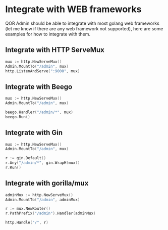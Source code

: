 # Integrate with WEB frameworks

QOR Admin should be able to integrate with most golang web frameworks (let me know if there are any web framework not supported), here are some examples for how to integrate with them.

## Integrate with HTTP ServeMux

```go
mux := http.NewServeMux()
Admin.MountTo("/admin", mux)
http.ListenAndServe(":9000", mux)
```

## Integrate with Beego

```go
mux := http.NewServeMux()
Admin.MountTo("/admin", mux)

beego.Handler("/admin/*", mux)
beego.Run()
```

## Integrate with Gin

```go
mux := http.NewServeMux()
Admin.MountTo("/admin", mux)

r := gin.Default()
r.Any("/admin/*", gin.WrapH(mux))
r.Run()
```

## Integrate with gorilla/mux

```go
adminMux := http.NewServeMux()
Admin.MountTo("/admin", adminMux)

r := mux.NewRouter()
r.PathPrefix("/admin").Handler(adminMux)

http.Handle("/", r)
```
